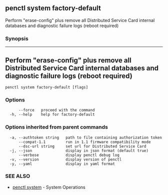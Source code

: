 ## penctl system factory-default

Perform "erase-config" plus remove all Distributed Service Card internal databases and diagnostic failure logs (reboot required)

### Synopsis



------------------------------------------------------------------------------------------------------------------
 Perform "erase-config" plus remove all Distributed Service Card internal databases and diagnostic failure logs (reboot required) 
------------------------------------------------------------------------------------------------------------------


```
penctl system factory-default [flags]
```

### Options

```
      --force   proceed with the command
  -h, --help    help for factory-default
```

### Options inherited from parent commands

```
  -a, --authtoken string   path to file containing authorization token
      --compat-1.1         run in 1.1 firmware compatibility mode
      --dsc-url string     set url for Distributed Service Card
  -j, --json               display in json format (default true)
      --verbose            display penctl debug log
  -v, --version            display version of penctl
  -y, --yaml               display in yaml format
```

### SEE ALSO
* [penctl system](penctl_system.md)	 - System Operations

